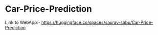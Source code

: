 # Car-Price-Prediction

Link to WebApp:- https://huggingface.co/spaces/saurav-sabu/Car-Price-Prediction
